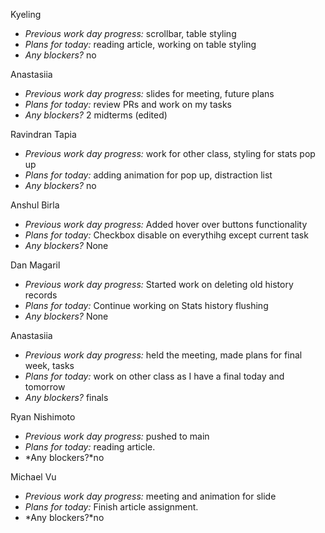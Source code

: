 Kyeling  
+ *Previous work day progress:* scrollbar, table styling
+ *Plans for today:* reading article, working on table styling
+ *Any blockers?* no

Anastasiia  
+ *Previous work day progress:*
slides for meeting, future plans
+ *Plans for today:*
review PRs and work on my tasks
+ *Any blockers?*
2 midterms (edited) 

Ravindran Tapia  
+ *Previous work day progress:* work for other class, styling for stats pop up
+ *Plans for today:* adding animation for pop up, distraction list
+ *Any blockers?* no
  
Anshul Birla
+ *Previous work day progress:* Added hover over buttons functionality
+ *Plans for today:* Checkbox disable on everythihg except current task
+ *Any blockers?* None

Dan Magaril
+ *Previous work day progress:* Started work on deleting old history records
+ *Plans for today:* Continue working on Stats history flushing
+ *Any blockers?* None

Anastasiia
+ *Previous work day progress:*
held the meeting, made plans for final week, tasks
+ *Plans for today:*
work on other class as I have a final today and tomorrow
+ *Any blockers?*
finals

Ryan Nishimoto  
+ *Previous work day progress:*
pushed to main
+ *Plans for today:*
reading article.
+ *Any blockers?*no

Michael Vu
+ *Previous work day progress:* meeting and animation for slide
+ *Plans for today:* Finish article assignment.
+ *Any blockers?*no
